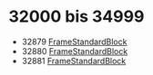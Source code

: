 # 32000 bis 34999
- 32879 [FrameStandardBlock](Elements/FrameStandardBlock.md)
- 32880 [FrameStandardBlock](Elements/FrameStandardBlock.md)
- 32881 [FrameStandardBlock](Elements/FrameStandardBlock.md)
